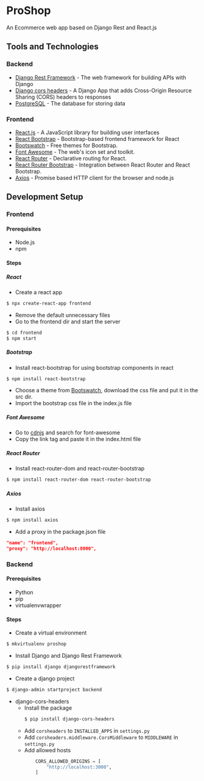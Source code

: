 # ProShop
An Ecommerce web app based on Django Rest and React.js


## Tools and Technologies
### Backend
- [Django Rest Framework](https://www.django-rest-framework.org/) - The web framework for building APIs with Django
- [Django cors headers](https://pypi.org/project/django-cors-headers/) - A Django App that adds Cross-Origin Resource Sharing (CORS) headers to responses
- [PostgreSQL](https://www.postgresql.org/) - The database for storing data


### Frontend
- [React.js](https://reactjs.org/) - A JavaScript library for building user interfaces
- [React Bootstrap](https://react-bootstrap.github.io/) - Bootstrap-based frontend framework for React
- [Bootswatch](https://bootswatch.com/) - Free themes for Bootstrap.
- [Font Awesome](https://fontawesome.com/) - The web's icon set and toolkit.
- [React Router](https://reactrouter.com/) - Declarative routing for React.
- [React Router Bootstrap](https://www.npmjs.com/package/react-router-bootstrap) - Integration between React Router and React Bootstrap.
- [Axios](https://axios-http.com/docs) - Promise based HTTP client for the browser and node.js


## Development Setup
### Frontend
#### Prerequisites
- Node.js
- npm
#### Steps
##### React
- Create a react app
```bash
$ npx create-react-app frontend
```
- Remove the default unnecessary files
- Go to the frontend dir and start the server
```bash
$ cd frontend
$ npm start
```
##### Bootstrap
- Install react-bootstrap for using bootstrap components in react
```bash
$ npm install react-bootstrap
```
- Choose a theme from [Bootswatch](https://bootswatch.com/), download the css file and put it in the src dir.
- Import the bootstrap css file in the index.js file
##### Font Awesome
- Go to [cdnjs](https://cdnjs.com/) and search for font-awesome
- Copy the link tag and paste it in the index.html file
##### React Router
- Install react-router-dom and react-router-bootstrap
```bash
$ npm install react-router-dom react-router-bootstrap
```
##### Axios
- Install axios
```bash
$ npm install axios
```
- Add a proxy in the package.json file
```json
"name": "frontend",
"proxy": "http://localhost:8000",
```

### Backend
#### Prerequisites
- Python
- pip
- virtualenvwrapper
#### Steps
- Create a virtual environment
```bash
$ mkvirtualenv proshop
```
- Install Django and Django Rest Framework
```bash
$ pip install django djangorestframework
```
- Create a django project
```bash
$ django-admin startproject backend
```
- django-cors-headers
    - Install the package
        ```bash
        $ pip install django-cors-headers
        ```
    - Add `corsheaders` to `INSTALLED_APPS` in `settings.py`
    - Add `corsheaders.middleware.CorsMiddleware` to `MIDDLEWARE` in `settings.py`
    - Add allowed hosts
        ```python
            CORS_ALLOWED_ORIGINS = [
                "http://localhost:3000",
            ]
        ```

